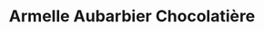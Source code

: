 ---
title: "Armelle Aubarbier Chocolatière"
url: /sorel-moussel/armelle-aubarbier-chocolatiere/
shop: Schokolade
---